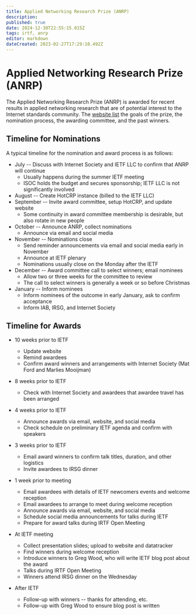```yaml
---
title: Applied Networking Research Prize (ANRP)
description: 
published: true
date: 2024-12-30T22:55:15.015Z
tags: irtf, anrp
editor: markdown
dateCreated: 2023-02-27T17:29:10.492Z
---
```


# Applied Networking Research Prize (ANRP) 

The Applied Networking Research Prize (ANRP) is awarded for recent results in applied networking research that are of potential interest to the Internet standards community. The [website list](https://irtf.org/anrp/) the goals of the prize, the nomination process, the awarding committee, and the past winners.

## Timeline for Nominations 

A typical timeline for the nomination and award process is as follows:
* July -- Discuss with Internet Society and IETF LLC to confirm that ANRP will continue
  * Usually happens during the summer IETF meeting
  * ISOC holds the budget and secures sponsorship; IETF LLC is not significantly involved
* August -- Create HotCRP instance (billed to the IETF LLC)
* September -- Invite award committee, setup HotCRP, and update website
  * Some continuity in award committee membership is desirable, but also rotate in new people
* October -- Announce ANRP, collect nominations
  * Announce via email and social media
* November -- Nominations close
  * Send reminder announcements via email and social media early in November
  * Announce at IETF plenary
  * Nominations usually close on the Monday after the IETF
* December -- Award committee call to select winners; email nominees
  * Allow two or three weeks for the committee to review
  * The call to select winners is generally a week or so before Christmas
* January -- Inform nominees
  * Inform nominees of the outcome in early January, ask to confirm acceptance
  * Inform IAB, IRSG, and Internet Society

## Timeline for Awards  

* 10 weeks prior to IETF
  * Update website
  * Remind awardees
  * Confirm award winners and arrangements with Internet Society (Mat Ford and Marlies Mooijman)
* 8 weeks prior to IETF
  * Check with Internet Society and awardees that awardee travel has been arranged
* 4 weeks prior to IETF
  * Announce awards via email, website, and social media
  * Check schedule on preliminary IETF agenda and confirm with speakers
* 3 weeks prior to IETF
  * Email award winners to confirm talk titles, duration, and other logistics
  * Invite awardees to IRSG dinner
* 1 week prior to meeting	
  * Email awardees with details of IETF newcomers events and welcome reception
  * Email awardees to arrange to meet during welcome reception
  * Announce awards via email, website, and social media
  * Schedule social media announcements for talks during IETF
  * Prepare for award talks during IRTF Open Meeting
  
* At IETF meeting
  * Collect presentation slides; upload to website and datatracker
  * Find winners during welcome reception
  * Introduce winners to Greg Wood, who will write IETF blog post about the award
  * Talks during IRTF Open Meeting
  * Winners attend IRSG dinner on the Wednesday
* After IETF
  * Follow-up with winners -- thanks for attending, etc.
  * Follow-up with Greg Wood to ensure blog post is written

